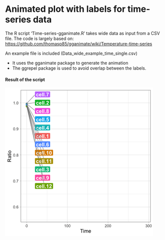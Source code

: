 # Animated plot with labels for time-series data

The R script ‘Time-series-gganimate.R’ takes wide data as input from a CSV file. The code is largely based on:
https://github.com/thomasp85/gganimate/wiki/Temperature-time-series

An example file is included (Data_wide_example_time_single.csv)

* It uses the gganimate package to generate the animation
* The ggrepel package is used  to avoid overlap between the labels.


#### Result of the script

![alt text](https://github.com/JoachimGoedhart/Animate-Labeled-TimeSeries/blob/master/Plot-animate-timeseries.gif "Output")








